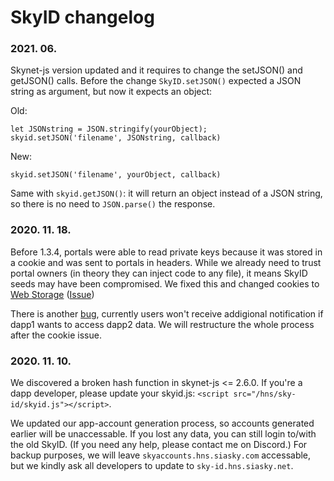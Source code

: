 # SkyID changelog

### 2021. 06.

Skynet-js version updated and it requires to change the setJSON() and getJSON() calls. Before the change `SkyID.setJSON()` expected a JSON string as argument, but now it expects an object:

Old:

```˙
let JSONstring = JSON.stringify(yourObject);
skyid.setJSON('filename', JSONstring, callback)
```

New:

`skyid.setJSON('filename', yourObject, callback)`

Same with `skyid.getJSON()`: it will return an object instead of a JSON string, so there is no need to `JSON.parse()` the response.

### 2020. 11. 18.

Before 1.3.4, portals were able to read private keys because it was stored in a cookie and was sent to portals in headers. While we already need to trust portal owners (in theory they can inject code to any file), it means SkyID seeds may have been compromised. We fixed this and changed cookies to [Web Storage](https://www.w3schools.com/html/html5_webstorage.asp) ([Issue](https://github.com/DaWe35/SkyID/issues/25))

There is another [bug](https://github.com/DaWe35/SkyID/issues/28), currently users won't receive addigional notification if dapp1 wants to access dapp2 data. We will restructure the whole process after the cookie issue.

### 2020. 11. 10.

We discovered a broken hash function in skynet-js <= 2.6.0. If you're a dapp developer, please update your skyid.js: `<script src="/hns/sky-id/skyid.js"></script>`.

We updated our app-account generation process, so accounts generated earlier will be unaccessable. If you lost any data, you can still login to/with the old SkyID. (If you need any help, please contact me on Discord.) For backup purposes, we will leave `skyaccounts.hns.siasky.com` accessable, but we kindly ask all developers to update to `sky-id.hns.siasky.net`.